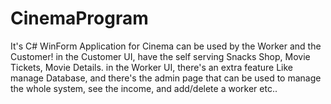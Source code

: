 # CinemaProgram
It's C# WinForm Application for Cinema can be used by the Worker and the Customer! in the Customer UI, have the self serving Snacks Shop, Movie Tickets, Movie Details. in the Worker UI, there's an extra feature Like manage Database, and there's the admin page that can be used to manage the whole system, see the income, and add/delete a worker etc..
